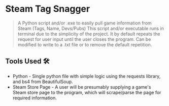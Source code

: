 # Steam Tag Snagger
> A Python script and/or .exe to easily pull game information from Steam (Tags, Name, Devs/Pubs)
This script and/or executable runs in terminal due to the simplicity of the project. It by default repeats the request for user input until the user closes the program. Can be modified to write to a .txt file or to remove the default repetition. 

## Tools Used 🛠️
* Python - Single python file with simple logic using the requests library, and bs4 from BeautifulSoup.
* Steam Store Page - A user will be presumably supplying a game's Steam store page to the program, which will scrape/parse the page for required information.
